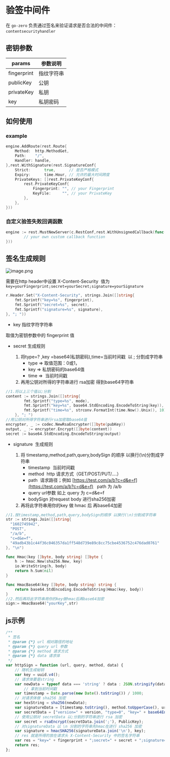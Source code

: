 # 验签中间件

在 `go-zero` 负责通过签名来验证请求是否合法的中间件：`contentsecurityhandler` 


## 密钥参数
| **params** | **参数说明** |
| --- | --- |
| fingerprint | 指纹字符串 |
| publicKey | 公钥 |
| privateKey | 私钥 |
| key | 私钥密码 |



## 如何使用


### example


```go
engine.AddRoute(rest.Route{
    Method:  http.MethodGet,
    Path:    "/",
    Handler: handle,
},rest.WithSignature(rest.SignatureConf{
    Strict:      true,      // 是否严格模式
    Expiry:      time.Hour, // 允许的最大时间跨度
    PrivateKeys: []rest.PrivateKeyConf{
        rest.PrivateKeyConf{
            Fingerprint: "", // your Fingerprint
            KeyFile:     "", // your PrivateKey
        },
    },
}))
```




### 自定义验签失败回调函数


```go
engine := rest.MustNewServer(c.RestConf,rest.WithUnsignedCallback(func(w http.ResponseWriter, r *http.Request, next http.Handler, strict bool, code int) {
		// your own custom callback function
}))
```


## 签名生成规则


![image.png](https://cdn.nlark.com/yuque/0/2020/png/112627/1603433428382-4e310d52-f07a-49f9-b676-e339b616baea.png#align=left&display=inline&height=906&margin=%5Bobject%20Object%5D&name=image.png&originHeight=906&originWidth=1274&size=112330&status=done&style=none&width=1274#align=left&display=inline&height=906&margin=%5Bobject%20Object%5D&originHeight=906&originWidth=1274&status=done&style=none&width=1274)


需要在http header中设置 X-Content-Security  值为 `key=yourFingerprint;secret=yourSecret;signature=yourSignature`


```go
r.Header.Set("X-Content-Security", strings.Join([]string{
    fmt.Sprintf("key=%s", fingerprint),
    fmt.Sprintf("secret=%s", secret),
    fmt.Sprintf("signature=%s", signature),
}, "; "))
```


- key 指纹字符字符串




取值为密钥参数中的 fingerprint 值


- secret 生成规则

   1. 将type=? ,key =base64(私钥密码),time=当前时间戳  以 ; 分割成字符串
      - type => 取值范围：0或1，
      - key => 私钥密码的base64值
      - time =>  当前时间戳
   2. 再用公钥对所得的字符串进行 rsa加密 得到base64字符串



```go
//1.将以上三个值以;分割
content := strings.Join([]string{
		fmt.Sprintf("type=%s", mode),
		fmt.Sprintf("key=%s", base64.StdEncoding.EncodeToString(key)), //对私钥密码做base64加密
		fmt.Sprintf("time=%s", strconv.FormatInt(time.Now().Unix(), 10)),
	}, "; ")
//用公钥对所得字符串进行rsa加密取base64值
encrypter, _ := codec.NewRsaEncrypter([]byte(pubKey))
output, _ := encrypter.Encrypt([]byte(content))
secret := base64.StdEncoding.EncodeToString(output)
```


- signature  生成规则

   1. 将 timestamp,method,path,query,bodySign 的顺序 以换行(\n)分割成字符串
      - timestamp  当前时间戳
      - method  http 请求方式（GET/POST/PUT/....）
      - path  请求路径；例如 [https://test.com/a/b?c=d&e=f](https://test.com/a/b?c=d&e=f)   path 为 /a/b
      - query url参数 如上 query 为 c=d&e=f
      - bodySign 对request body 进行sha256加密
   2. 再将此字符串用你的key 做 hmac 后 再base64加密



```go
//1.按timestamp,method,path,query,bodySign的顺序 以换行(\n)分割成字符串
str := strings.Join([]string{
  "1602745942",
  "POST",
  "/a/b",
  "c=d&e=f",
  "49adb43b1c44f36c046357da1ff548d739e89c8cc75cbe4536752c476dad0761"
}, "\n")

func Hmac(key []byte, body string) []byte {
	h := hmac.New(sha256.New, key)
	io.WriteString(h, body)
	return h.Sum(nil)
}

func HmacBase64(key []byte, body string) string {
	return base64.StdEncoding.EncodeToString(Hmac(key, body))
}
//2.然后再将此字符串用你的key做hmac后再base64加密
sign:= HmacBase64("yourKey",str)
```


## js示例


```javascript
/**
 * 签名
 * @param {*} url 相对路径的地址
 * @param {*} query url 参数
 * @param {*} method 请求方式
 * @param {*} data 请求体
 */
var httpSign = function (url, query, method, data) {
  	// 随机生成秘钥
    var key = uuid.v4(); 
  	// 请求体要是string
    var newData = typeof data === 'string' ? data : JSON.stringify(data);
		// 拿到当前时间戳
    var timestamp = Date.parse(new Date().toString()) / 1000;
  	// 对请求体做 sha256 加密
    var hexString = sha256(newData);
    var signatureData = [timestamp.toString(), method.toUpperCase(), url, query, hexString];
    var secretData = ["version=" + version, "type=0", "key=" + base64Encode(key), "time=" + timestamp];
  	// 使用公钥对 secretData 以;分割的字符串进行 rsa 加密
    var secret = rsaEncrypt(secretData.join(';'), PublicKey);
  	// 对signatureData 以 \n 分割的字符串先hmac在进行 sha256 加密
    var signature = hmacSHA256(signatureData.join('\n'), key);
  	// res 就是所得的放在请求头 X-Content-Security 中的签名字符串
    var res = "key=" + fingerprint + ";secret=" + secret + ";signature=" + signature;
    return res;
};
```

<Vssue title="验签中间件" />

